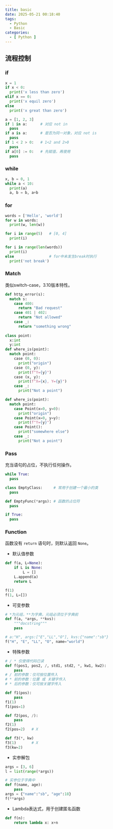```yaml
---
title: basic
date: 2025-05-21 00:18:40
tags:
  - Python
  - Basic
categories:
  - [ Python ]
---
```



## 流程控制


### if

```python
x = 1
if x < 0:
  print('x less than zero')
elif x == 0:
  print('x equil zero')
else
  print('x great than zero')

a = [1, 2, 3]
if 1 in a:      # 对应 not in
  pass
if a is a:      # 是否为同一对象，对应 not is
  pass
if 1 < 2 > 0:   # 1<2 and 2>0
  pass
if a[0] := 0:   # 先赋值，再使用
  pass
```


### while

```python
x, b = 0, 1
while a < 10:
  print(a)
  a, b = b, a+b
```


### for

```python
words = ['Hello', 'world']
for w in words:
  print(w, len(w))

for i in range(5)   # [0, 4]
  print(i)

for i in range(len(words))
  print(i)
else                # for中未发生break时执行
  print('not break')
```


### Match

类似switch-case，3.10版本特性。

```python
def http_error(s):
  match s:
    case 400:
      return "Bad request"
    case 401 | 402:
      return "Not allowed"
    case _:
      return "something wrong"
        
class point:
  x:int
  y:int
def where_is(point):
  match point:
    case (0, 0):
      print("origin")
    case (0, y):
      print(f"Y={y}")
    case (x, y):
      print(f"X={x}, Y={y}")
    case _:
      print("Not a point")

def where_is(point):
  match point:
    case Point(x=0, y=0):
      print("origin")
    case Point(x=0, y=y):
      print(f"Y={y}")
    case Point():
      print("somewhere else")
    case _:
      print("Not a point")
```


### Pass

充当语句的占位，不执行任何操作。

```python
while True:
  pass

class EmptyClass:     # 常用于创建一个最小的类
  pass

def EmptyFunc(*args): # 函数的占位符
  pass

if True:
  pass
```


### Function

函数没有 `return` 语句时，则默认返回 `None`。

- 默认值参数

```python
def f(a, L=None):
    if L is None:
        L = []
    L.append(a)
    return L

f(1)
f(1, L=[])
```

- 可变参数

```python
# *为元组，**为字典，元组必须位于字典前
def f(a, *args, **kvs):
    """docstring"""
    pass

# a:"H", args:["E","LL","O"], kvs:{"name":"sb"}
f("H", "E", "LL", "O", name="world")
```

- 特殊参数

```python
# / * 仅使得代码已读
def f(pos1, pos2, /, std1, std2, *, kw1, kw2):
    pass
# / 前的参数：仅可按位置传入
# * 前的参数：位置 或 关键字传入
# * 后的参数：仅可按关键字传入

def f1(pos):
    pass
f1(1)
f1(pos=1)

def f2(pos, /):
    pass
f2(1)
f2(pos=2)	# X

def f3(*, kw)
f3(1)		# X
f3(kw=2)
```

- 实参解包

```python
args = [3, 6]
l = list(range(*args))

# 实参位于字典中
def f(name, age):
    pass
args = {"name":"sb", "age":18}
f(**args)
```

- Lambda表达式，用于创建匿名函数

```python
def f(n):
    return lambda x: x+n
```

